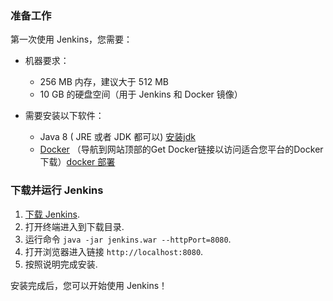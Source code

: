 

### 准备工作

第一次使用 Jenkins，您需要：

- 机器要求：

  - 256 MB 内存，建议大于 512 MB
  - 10 GB 的硬盘空间（用于 Jenkins 和 Docker 镜像）
- 需要安装以下软件：

  - Java 8 ( JRE 或者 JDK 都可以) [安装jdk](../../中间件/tuxedo/tuxedo部署.md#20240507152745-d9lfsct)
  - [Docker](https://www.docker.com/) （导航到网站顶部的Get Docker链接以访问适合您平台的Docker下载）[docker 部署](../../../docker/docker%20部署.md)

### 下载并运行 Jenkins

1. [下载 Jenkins](http://mirrors.jenkins.io/war-stable/latest/jenkins.war).
2. 打开终端进入到下载目录.
3. 运行命令 `java -jar jenkins.war --httpPort=8080`​.
4. 打开浏览器进入链接 `http://localhost:8080`​.
5. 按照说明完成安装.

安装完成后，您可以开始使用 Jenkins！
